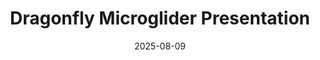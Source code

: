 ---
layout: report
title: "Dragonfly Microglider Presentation"
date: 2025-08-09
icon: /assets/icons/irop-dragonfly.png
file: /assets/files/IROP_Presentation.pdf
type: pdf
---